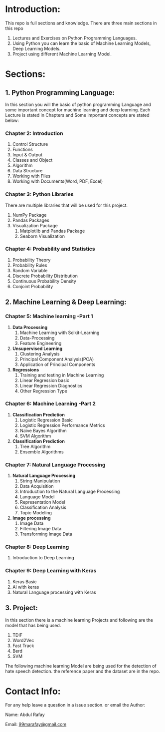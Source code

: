 # Introduction:

This repo is full sections and knowledge. There are three main sections in this repo

1. Lectures and Exercises on Python Programming Languages.
2. Using Python you can learn the basic of Machine Learning Models, Deep Learning Models.
3. Project using different Machine Learning Model. 

# Sections:

## 1. Python Programming Language:

In this section you will the basic of python programming Language and some important concept for machine learning and deep learning. Each Lecture is stated in Chapters and Some important concepts are stated below:

### Chapter 2: Introduction

1. Control Structure
2. Functions
3. Input & Output
4. Classes and Object
5. Algorithm 
6. Data Structure
7. Working with Files
8. Working with Documents(Word, PDF, Excel)

### Chapter 3: Python Libraries

There are multiple libraries that will be used for this project.

1. NumPy Package
2. Pandas Packages
3. Visualization Package
    1. Matplotlib and Pandas Package
    2. Seaborn Visualization

### Chapter 4: Probability and Statistics

1. Probability Theory 
2. Probability Rules
3. Random Variable
4. Discrete Probability Distribution
5. Continuous Probability Density
6. Conjoint Probability

## 2. Machine Learning & Deep Learning:

### Chapter 5: Machine learning -Part 1

1. **Data Processing**
    1. Machine Learning with Scikit-Learning
    2. Data-Processing
    3. Feature Engineering
2. **Unsupervised Learning**
    1. Clustering Analysis
    2. Principal Component Analysis(PCA)
    3. Application of  Principal Components
3. **Regressions**
    1. Training and testing in Machine Learning
    2. Linear Regression basic
    3. Linear Regression Diagnostics
    4. Other Regression Type

### Chapter 6: Machine Learning -Part 2

1. **Classification Prediction** 
    1. Logistic Regression Basic
    2. Logistic Regression Performance Metrics
    3. Naïve Bayes Algorithm
    4. SVM Algorithm
2. **Classification Prediction**
    1. Tree Algorithm
    2. Ensemble Algorithms

### Chapter 7: Natural Language Processing

1. **Natural Language Processing**
    1. String Manipulation
    2. Data Acquisition
    3. Introduction to the Natural Language Processing
    4. Language Model
    5. Representation Model
    6. Classification Analysis
    7. Topic Modeling
2. **Image processing**
    1. Image Data
    2. Filtering Image Data
    3. Transforming Image Data 

### Chapter 8: Deep Learning

1. Introduction to Deep Learning 

### Chapter 9: Deep Learning with Keras

1. Keras Basic
2. Al with keras
3. Natural Language processing with Keras

## 3. Project:

In this section there is a machine learning Projects and following are the model that has being used.

1. TDIF
2. Word2Vec
3. Fast Track
4. Berd
5. SVM

The following machine learning Model are being used for the detection of hate speech detection. the reference paper and the dataset are in the repo.

# Contact Info:

For any help leave a question in a issue section. or email the Author:

Name: Abdul Rafay

Email: 99marafay@gmail.com
